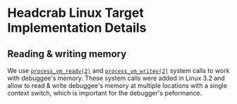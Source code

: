 # Headcrab Linux Target Implementation Details

## Reading & writing memory

We use [`process_vm_readv(2)`](https://man7.org/linux/man-pages/man2/process_vm_readv.2.html) and
[`process_vm_writev(2)`](https://man7.org/linux/man-pages/man2/process_vm_writev.2.html) system calls to work with debuggee's memory.
These system calls were added in Linux 3.2 and allow to read & write debuggee's memory at multiple locations with a single context switch,
which is important for the debugger's peformance.
